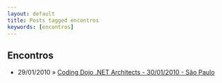 ```yaml
---
layout: default
title: Posts tagged encontros
keywords: [encontros]
---
```

<h2 class="category">Encontros</h2>
<ul class="posts">
<li>
<p>
<span class="date">29/01/2010</span> &raquo; 
<a href="/blog/coding-dojo-net-architects-30-01-2010-sao-paulo">Coding Dojo .NET Architects - 30/01/2010 - São Paulo</a>
</p>
</li> 
</ul>
